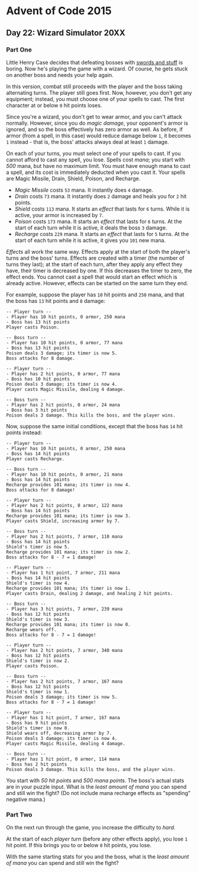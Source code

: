 # Advent of Code 2015

## Day 22: Wizard Simulator 20XX

### Part One

Little Henry Case decides that defeating bosses with [swords and stuff][1] is
boring.  Now he's playing the game with a wizard.  Of course, he gets stuck on
another boss and needs your help again.

[1]: https://adventofcode.com/2015/day/21

In this version, combat still proceeds with the player and the boss taking
alternating turns.  The player still goes first.  Now, however, you don't get
any equipment; instead, you must choose one of your spells to cast.  The first
character at or below `0` hit points loses.

Since you're a wizard, you don't get to wear armor, and you can't attack
normally.  However, since you do *magic damage*, your opponent's armor is
ignored, and so the boss effectively has zero armor as well.  As before, if
armor (from a spell, in this case) would reduce damage below `1`, it becomes
`1` instead - that is, the boss' attacks always deal at least `1` damage.

On each of your turns, you must select one of your spells to cast.  If you
cannot afford to cast any spell, you lose. Spells cost *mana*; you start with *500*
mana, but have no maximum limit.  You must have enough mana to cast a spell, and
its cost is immediately deducted when you cast it.  Your spells are Magic
Missile, Drain, Shield, Poison, and Recharge.

- *Magic Missile* costs `53` mana.  It instantly does `4` damage.
- *Drain* costs `73` mana.  It instantly does `2` damage and heals you for `2`
  hit points.
- *Shield* costs `113` mana.  It starts an *effect* that lasts for `6` turns.
  While it is active, your armor is increased by `7`.
- *Poison* costs `173` mana.  It starts an *effect* that lasts for `6` turns.
  At the start of each turn while it is active, it deals the boss `3` damage.
- *Recharge* costs `229` mana.  It starts an *effect* that lasts for `5` turns.
  At the start of each turn while it is active, it gives you `101` new mana.

*Effects* all work the same way.  Effects apply at the start of both the
player's turns and the boss' turns.  Effects are created with a timer (the
number of turns they last); at the start of each turn, after they apply any
effect they have, their timer is decreased by one.  If this decreases the timer
to zero, the effect ends.  You cannot cast a spell that would start an effect
which is already active.  However, effects can be started on the same turn they
end.

For example, suppose the player has `10` hit points and `250` mana, and that
the boss has `13` hit points and `8` damage:

```
-- Player turn --
- Player has 10 hit points, 0 armor, 250 mana
- Boss has 13 hit points
Player casts Poison.

-- Boss turn --
- Player has 10 hit points, 0 armor, 77 mana
- Boss has 13 hit points
Poison deals 3 damage; its timer is now 5.
Boss attacks for 8 damage.

-- Player turn --
- Player has 2 hit points, 0 armor, 77 mana
- Boss has 10 hit points
Poison deals 3 damage; its timer is now 4.
Player casts Magic Missile, dealing 4 damage.

-- Boss turn --
- Player has 2 hit points, 0 armor, 24 mana
- Boss has 3 hit points
Poison deals 3 damage. This kills the boss, and the player wins.
```

Now, suppose the same initial conditions, except that the boss has `14` hit
points instead:

```
-- Player turn --
- Player has 10 hit points, 0 armor, 250 mana
- Boss has 14 hit points
Player casts Recharge.

-- Boss turn --
- Player has 10 hit points, 0 armor, 21 mana
- Boss has 14 hit points
Recharge provides 101 mana; its timer is now 4.
Boss attacks for 8 damage!

-- Player turn --
- Player has 2 hit points, 0 armor, 122 mana
- Boss has 14 hit points
Recharge provides 101 mana; its timer is now 3.
Player casts Shield, increasing armor by 7.

-- Boss turn --
- Player has 2 hit points, 7 armor, 110 mana
- Boss has 14 hit points
Shield's timer is now 5.
Recharge provides 101 mana; its timer is now 2.
Boss attacks for 8 - 7 = 1 damage!

-- Player turn --
- Player has 1 hit point, 7 armor, 211 mana
- Boss has 14 hit points
Shield's timer is now 4.
Recharge provides 101 mana; its timer is now 1.
Player casts Drain, dealing 2 damage, and healing 2 hit points.

-- Boss turn --
- Player has 3 hit points, 7 armor, 239 mana
- Boss has 12 hit points
Shield's timer is now 3.
Recharge provides 101 mana; its timer is now 0.
Recharge wears off.
Boss attacks for 8 - 7 = 1 damage!

-- Player turn --
- Player has 2 hit points, 7 armor, 340 mana
- Boss has 12 hit points
Shield's timer is now 2.
Player casts Poison.

-- Boss turn --
- Player has 2 hit points, 7 armor, 167 mana
- Boss has 12 hit points
Shield's timer is now 1.
Poison deals 3 damage; its timer is now 5.
Boss attacks for 8 - 7 = 1 damage!

-- Player turn --
- Player has 1 hit point, 7 armor, 167 mana
- Boss has 9 hit points
Shield's timer is now 0.
Shield wears off, decreasing armor by 7.
Poison deals 3 damage; its timer is now 4.
Player casts Magic Missile, dealing 4 damage.

-- Boss turn --
- Player has 1 hit point, 0 armor, 114 mana
- Boss has 2 hit points
Poison deals 3 damage. This kills the boss, and the player wins.
```

You start with *50 hit points* and *500 mana points*.  The boss's actual stats are
in your puzzle input.  What is the *least amount of mana* you can spend and still
win the fight?  (Do not include mana recharge effects as "spending" negative
mana.)

### Part Two

On the next run through the game, you increase the difficulty to *hard*.

At the start of each *player turn* (before any other effects apply), you lose
`1` hit point.  If this brings you to or below `0` hit points, you lose.

With the same starting stats for you and the boss, what is the *least amount of
mana* you can spend and still win the fight?
